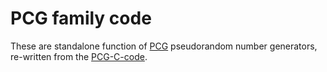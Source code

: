 # PCG family code
These are standalone function of [PCG](https://www.pcg-random.org/) pseudorandom number generators, re-written from the [PCG-C-code](https://github.com/imneme/pcg-c-basic).
